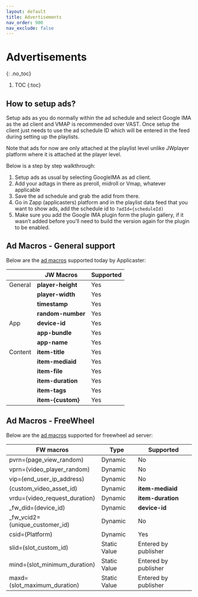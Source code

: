 ```yaml
---
layout: default
title: Advertisements
nav_order: 900
nav_exclude: false
---
```

# Advertisements
{: .no_toc}

1. TOC
{:toc}


## How to setup ads? 
Setup ads as you do normally within the ad schedule and select Google IMA as the ad client and VMAP is recommended over VAST. Once setup the client just needs to use the ad schedule ID which will be entered in the feed during setting up the playlists. 

Note that ads for now are only attached at the playlist level unlike JWplayer platform where it is attached at the player level.

Below is a step by step walkthrough:
1. Setup ads as usual by selecting GoogleIMA as ad client.
2. Add your adtags in there as preroll, midroll or Vmap, whatever applicable
3. Save the ad schedule and grab the adid from there.
4. Go in Zapp (applicasters) platform and in the playlist data feed that you want to show ads, add the schedule id to `?adId={scheduleId)`
5. Make sure you add the Google IMA plugin form the plugin gallery, if it wasn’t added before you’ll need to build the version again for the plugin to be enabled.

## Ad Macros - General support

Below are the [ad macros](https://support.jwplayer.com/articles/ad-tag-targeting-macro-reference) supported today by Applicaster:
 
|         | JW Macros         | Supported |
|---------|-------------------|-----------|
| General | __player-height__ | Yes       |
|         | __player-width__  | Yes       |
|         | __timestamp__     | Yes       |
|         | __random-number__ | Yes       |
| App     | __device-id__     | Yes       |
|         | __app-bundle__    | Yes       |
|         | __app-name__      | Yes       |
| Content | __item-title__    | Yes       |
|         | __item-mediaid__  | Yes       |
|         | __item-file__     | Yes       |
|         | __item-duration__ | Yes       |
|         | __item-tags__     | Yes       |
|         | __item-{custom}__ | Yes       |


## Ad Macros - FreeWheel
Below are the [ad macros](https://support.jwplayer.com/articles/ad-tag-targeting-macro-reference) supported for freewheel ad server:

| FW macros                             | Type         | Supported            |
|---------------------------------------|--------------|----------------------|
| pvrn=(page_view_random)               | Dynamic      | No                   |
| vprn=(video_player_random)            | Dynamic      | No                   |
| vip=(end_user_ip_address)             | Dynamic      | No                   |
| (custom_video_asset_id)               | Dynamic      | __item-mediaid__     |
| vrdu=(video_request_duration)         | Dynamic      | __item-duration__    |
| _fw_did=(device_id)                   | Dynamic      | __device-id__        |
| _fw_vcid2=(unique_customer_id) | Dynamic      | No                   |
| csid=(Platform)                       | Dynamic      | Yes                  |
| slid=(slot_custom_id)                 | Static Value | Entered by publisher |
| mind=(slot_minimum_duration)          | Static Value | Entered by publisher |
| maxd=(slot_maximum_duration)          | Static Value | Entered by publisher |


<!-- 
## How do ads work? 
1. There are general ad protocols: VAST, VPAID 
2. There are three popular ad servers
  1. Google ad manager (90% of market share i believe)
  2. Freewheel - video ad server mainly used by broadcasters
  3. Appnexus (bought by microsoft few years back)
3 Applicaster uses Google Ad Manager SDKs to talk with these servers

Freewheel ad tags (which is VAST output) is supported by Google ad managers SDK

SDK essentially parses through the XML response from the vast tag and then delivers the ad based on all info in the xml including firing trackers to reporting purposes
-->
